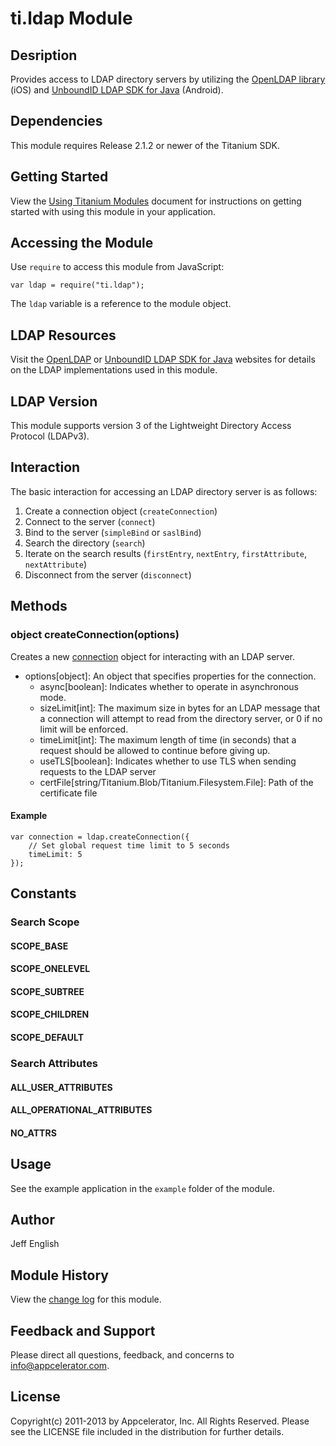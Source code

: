 # ti.ldap Module

## Desription

Provides access to LDAP directory servers by utilizing the [OpenLDAP library][openldap] (iOS) and [UnboundID LDAP SDK for Java][unboundid] (Android).

## Dependencies

This module requires Release 2.1.2 or newer of the Titanium SDK.

## Getting Started

View the [Using Titanium Modules](http://docs.appcelerator.com/titanium/latest/#!/guide/Using_Titanium_Modules) document for instructions on getting
started with using this module in your application.

## Accessing the Module

Use `require` to access this module from JavaScript:

	var ldap = require("ti.ldap");

The `ldap` variable is a reference to the module object.

## LDAP Resources

Visit the [OpenLDAP][openldap] or [UnboundID LDAP SDK for Java][unboundid] websites for details on the LDAP implementations used in this module.

## LDAP Version

This module supports version 3 of the Lightweight Directory Access Protocol (LDAPv3).

## Interaction

The basic interaction for accessing an LDAP directory server is as follows:

1. Create a connection object (`createConnection`)
2. Connect to the server (`connect`)
3. Bind to the server (`simpleBind` or `saslBind`)
4. Search the directory (`search`)
5. Iterate on the search results (`firstEntry`, `nextEntry`, `firstAttribute`, `nextAttribute`)
6. Disconnect from the server (`disconnect`)

## Methods

### object createConnection(options)
Creates a new [connection][ldap.connection] object for interacting with an LDAP server.

* options[object]: An object that specifies properties for the connection.
    * async[boolean]: Indicates whether to operate in asynchronous mode.
    * sizeLimit[int]: The maximum size in bytes for an LDAP message that a connection will attempt to read from the directory server, or 0 if no limit will be enforced.
    * timeLimit[int]: The maximum length of time (in seconds) that a request should be allowed to continue before giving up.
	* useTLS[boolean]: Indicates whether to use TLS when sending requests to the LDAP server
	* certFile[string/Titanium.Blob/Titanium.Filesystem.File]: Path of the certificate file

#### Example
	var connection = ldap.createConnection({
		// Set global request time limit to 5 seconds
		timeLimit: 5
	});

## Constants

### Search Scope

#### SCOPE\_BASE
#### SCOPE\_ONELEVEL
#### SCOPE\_SUBTREE
#### SCOPE\_CHILDREN
#### SCOPE\_DEFAULT

### Search Attributes

#### ALL\_USER\_ATTRIBUTES
#### ALL\_OPERATIONAL\_ATTRIBUTES
#### NO\_ATTRS

## Usage

See the example application in the `example` folder of the module.

## Author

Jeff English

## Module History

View the [change log](changelog.html) for this module.

## Feedback and Support

Please direct all questions, feedback, and concerns to [info@appcelerator.com](mailto:info@appcelerator.com?subject=ti.ldap%20Module).

## License

Copyright(c) 2011-2013 by Appcelerator, Inc. All Rights Reserved. Please see the LICENSE file included in the distribution for further details.

[openldap]: http://www.openldap.org/
[unboundid]: https://www.unboundid.com/products/ldap-sdk/
[ldap.connection]: connection.html
